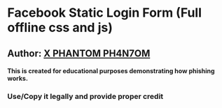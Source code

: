 # Facebook Static Login Form (Full offline css and js)

## Author: [X PHANTOM PH4N7OM](https://github.com/XPH4N70M)

#### This is created for educational purposes demonstrating how phishing works.

### Use/Copy it legally and provide proper credit
